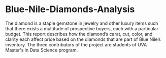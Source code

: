 # Blue-Nile-Diamonds-Analysis

The diamond is a staple gemstone in jewelry and other luxury items such that there exists a multitude of prospective buyers, each with a particular budget. 
This report describes how the diamond’s carat, cut, color, and clarity each affect price based on the diamonds that are part of Blue Nile’s inventory.
The three contributors of the project are students of UVA Master's in Data Science program.
